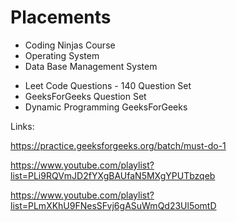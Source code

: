 # Placements

* Coding Ninjas Course
* Operating System
* Data Base Management System





- Leet Code Questions - 140 Question Set
- GeeksForGeeks Question Set
- Dynamic Programming GeeksForGeeks



Links: 

https://practice.geeksforgeeks.org/batch/must-do-1

https://www.youtube.com/playlist?list=PLi9RQVmJD2fYXgBAUfaN5MXgYPUTbzqeb

https://www.youtube.com/playlist?list=PLmXKhU9FNesSFvj6gASuWmQd23Ul5omtD



